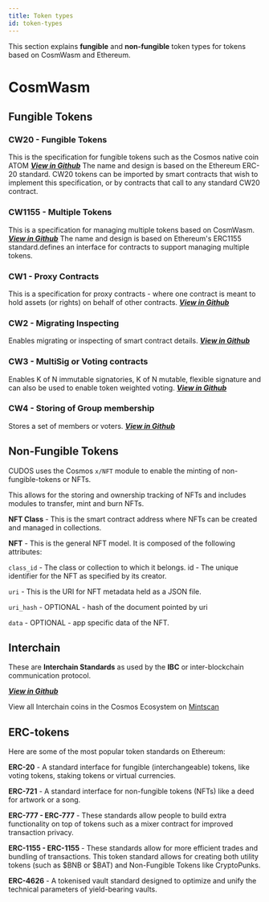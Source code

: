 ```yaml
---
title: Token types
id: token-types
---
```


This section explains **fungible** and **non-fungible** token types for tokens based on CosmWasm and Ethereum. 

# CosmWasm

## Fungible Tokens

### **CW20** - **Fungible Tokens** 

This is the specification for fungible tokens such as the Cosmos native coin ATOM [***View in Github***](https://github.com/CosmWasm/cw-plus/blob/main/packages/cw20/README.md)
The name and design is based on the Ethereum ERC-20 standard. 
CW20 tokens can be imported by smart contracts that wish to implement this specification, or by contracts that call to any standard CW20 contract.

### **CW1155** - **Multiple Tokens** 

This is a specification for managing multiple tokens based on CosmWasm. [***View in Github***](https://github.com/CosmWasm/cw-plus/tree/main/packages/cw1155) 
The name and design is based  on Ethereum's ERC1155 standard.defines an interface for contracts to support managing multiple tokens.

### **CW1** - **Proxy Contracts** 

This is a specification for proxy contracts - where one contract is meant to hold assets (or rights) on behalf of other contracts. [***View in Github***](https://github.com/CosmWasm/cw-plus/tree/main/packages/cw1)

### **CW2** - **Migrating Inspecting** 

Enables migrating or inspecting of smart contract details. [***View in Github***](https://github.com/CosmWasm/cw-plus/tree/main/packages/cw2)

### **CW3** - **MultiSig or Voting contracts** 

Enables K of N immutable signatories, K of N mutable, flexible signature and can also be used to enable token weighted voting. [***View in Github***](https://github.com/CosmWasm/cw-plus/tree/main/packages/cw3)

### **CW4** - **Storing of Group membership** 

Stores a set of members or voters. [***View in Github***](https://github.com/CosmWasm/cw-plus/tree/main/packages/cw4)

## Non-Fungible Tokens

CUDOS uses the Cosmos `x/NFT` module to enable the minting of non-fungible-tokens or NFTs.

This allows for the storing and ownership tracking of NFTs and includes modules to transfer, mint and burn NFTs. 

**NFT Class** - This is the smart contract address where NFTs can be created and managed in collections.  

**NFT** - This is the general NFT model. It is composed of the following attributes:

`class_id` - The class or collection to which it belongs.
id - The unique identifier for the NFT as specified by its creator.

`uri` - This is the URI for NFT metadata held as a JSON file. 

`uri_hash` - OPTIONAL - hash of the document pointed by uri

`data` - OPTIONAL - app specific data of the NFT. 

## Interchain

These are **Interchain Standards** as used by the **IBC** or inter-blockchain communication protocol.

[***View in Github***](https://github.com/cosmos/ibc)

View all Interchain coins in the Cosmos Ecosystem on [Mintscan](https://hub.mintscan.io/overview)


## ERC-tokens

Here are some of the most popular token standards on Ethereum:

**ERC-20** - A standard interface for fungible (interchangeable) tokens, like voting tokens, staking tokens or virtual currencies.

**ERC-721** - A standard interface for non-fungible tokens (NFTs) like a deed for artwork or a song.

**ERC-777 - ERC-777** - These standards allow people to build extra functionality on top of tokens such as a mixer contract for improved transaction privacy.

**ERC-1155 - ERC-1155** - These standards allow for more efficient trades and bundling of transactions. This token standard allows for creating both utility tokens (such as $BNB or $BAT) and Non-Fungible Tokens like CryptoPunks.

**ERC-4626** - A tokenised vault standard designed to optimize and unify the technical parameters of yield-bearing vaults.
